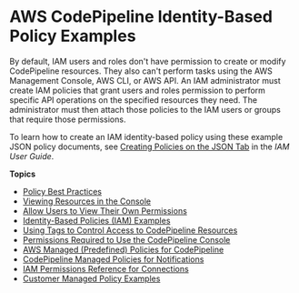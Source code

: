 # AWS CodePipeline Identity\-Based Policy Examples<a name="security_iam_id-based-policy-examples"></a>

By default, IAM users and roles don't have permission to create or modify CodePipeline resources\. They also can't perform tasks using the AWS Management Console, AWS CLI, or AWS API\. An IAM administrator must create IAM policies that grant users and roles permission to perform specific API operations on the specified resources they need\. The administrator must then attach those policies to the IAM users or groups that require those permissions\.

To learn how to create an IAM identity\-based policy using these example JSON policy documents, see [Creating Policies on the JSON Tab](https://docs.aws.amazon.com/IAM/latest/UserGuide/access_policies_create.html#access_policies_create-json-editor) in the *IAM User Guide*\.

**Topics**
+ [Policy Best Practices](security_iam_service-with-iam-policy-best-practices.md)
+ [Viewing Resources in the Console](security-iam-resources-console.md)
+ [Allow Users to View Their Own Permissions](security_iam_id-based-policy-examples-view-own-permissions.md)
+ [Identity\-Based Policies \(IAM\) Examples](security-iam-id-policies-examples.md)
+ [Using Tags to Control Access to CodePipeline Resources](tag-based-access-control.md)
+ [Permissions Required to Use the CodePipeline Console](security-iam-permissions-console.md)
+ [AWS Managed \(Predefined\) Policies for CodePipeline](managed-policies.md)
+ [CodePipeline Managed Policies for Notifications](notifications-permissions.md)
+ [IAM Permissions Reference for Connections](connections-permissions.md)
+ [Customer Managed Policy Examples](customer-managed-policies.md)